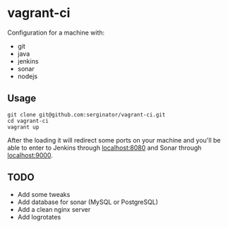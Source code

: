 vagrant-ci
=============

Configuration for a machine with:

* git
* java
* jenkins
* sonar
* nodejs

## Usage

```
git clone git@github.com:serginator/vagrant-ci.git
cd vagrant-ci
vagrant up
```

After the loading it will redirect some ports on your machine and you'll be able to enter to Jenkins through [localhost:8080](http://localhost:8080) and Sonar through [localhost:9000](http://localhost:9000).

## TODO

* Add some tweaks
* Add database for sonar (MySQL or PostgreSQL)
* Add a clean nginx server
* Add logrotates

